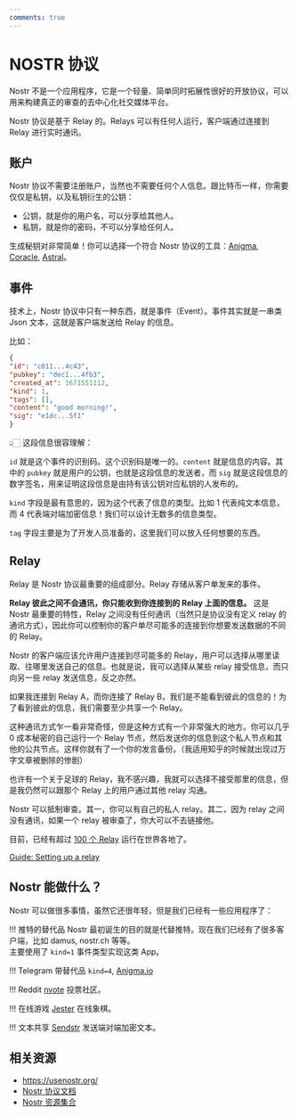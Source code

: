 ```yaml
---
comments: true
---
```


# NOSTR 协议

Nostr 不是一个应用程序，它是一个轻量、简单同时拓展性很好的开放协议，可以用来构建真正的审查的去中心化社交媒体平台。

Nostr 协议是基于 Relay 的。Relays 可以有任何人运行，客户端通过连接到 Relay 进行实时通讯。

## 账户

Nostr 协议不需要注册账户，当然也不需要任何个人信息。跟比特币一样，你需要仅仅是私钥，以及私钥衍生的公钥：

- 公钥，就是你的用户名，可以分享给其他人。
- 私钥，就是你的密码，不可以分享给任何人。

生成秘钥对非常简单！你可以选择一个符合 Nostr 协议的工具：[Anigma](https://anigma.io/), [Coracle](https://coracle.social/), [Astral](https://astral.ninja/)。

## 事件

技术上，Nostr 协议中只有一种东西，就是事件（Event）。事件其实就是一串类 Json 文本，这就是客户端发送给 Relay 的信息。

比如：

``` json
{
"id": "c011...4c43",
"pubkey": "dec1...4fb3",
"created_at": 1671551112,
"kind": 1,
"tags": [],
"content": "good morning!",
"sig": "e1dc...5f1"
}
```

👆🏻 这段信息很容理解：

`id` 就是这个事件的识别码。这个识别码是唯一的。`content` 就是信息的内容。其中的 `pubkey` 就是用户的公钥，也就是这段信息的发送者，而 `sig` 就是这段信息的数字签名，用来证明这段信息是由持有该公钥对应私钥的人发布的。

`kind` 字段是最有意思的，因为这个代表了信息的类型。比如 1 代表纯文本信息，而 4 代表端对端加密信息！我们可以设计无数多的信息类型。

`tag` 字段主要是为了开发人员准备的，这里我们可以放入任何想要的东西。

## Relay

Relay 是 Nostr 协议最重要的组成部分。Relay 存储从客户单发来的事件。

**Relay 彼此之间不会通讯，你只能收到你连接到的 Relay 上面的信息。** 这是 Nostr 最重要的特性，Relay 之间没有任何通讯（当然只是协议没有定义 relay 的通讯方式），因此你可以控制你的客户单尽可能多的连接到你想要发送数据的不同的 Relay。

Nostr 的客户端应该允许用户连接到尽可能多的 Relay，用户可以选择从哪里读取、往哪里发送自己的信息。也就是说，我可以选择从某些 relay 接受信息，而只向另一些 relay 发送信息，反之亦然。

如果我连接到 Relay A，而你连接了 Relay B，我们是不能看到彼此的信息的！为了看到彼此的信息，我们需要至少共享一个 Relay。

这种通讯方式乍一看非常奇怪，但是这种方式有一个非常强大的地方。你可以几乎 0 成本秘密的自己运行一个 Relay 节点，然后发送你的信息到这个私人节点和其他的公共节点。这样你就有了一个你的发言备份。（我适用知乎的时候就出现过万字文章被删除的惨剧）

也许有一个关于足球的 Relay，我不感兴趣，我就可以选择不接受那里的信息，但是我仍然可以跟那个 Relay 上的用户通过其他 relay 沟通。

Nostr 可以抵制审查。其一，你可以有自己的私人 relay。其二，因为 relay 之间没有通讯，如果一个 relay 被审查了，你大可以不去链接他。

目前，已经有超过 [100 个 Relay](https://nostr.watch/) 运行在世界各地了。

[Guide: Setting up a relay](https://usenostr.org/relay.html)

## Nostr 能做什么？

Nostr 可以做很多事情，虽然它还很年轻，但是我们已经有一些应用程序了：

!!! 推特的替代品
    Nostr 最初诞生的目的就是代替推特。现在我们已经有了很多客户端，比如 damus, nostr.ch 等等。  
    主要使用了 `kind=1` 事件类型实现这类 App。

!!! Telegram 带替代品
    `kind=4`, [Anigma.io](https://anigma.io/)

!!! Reddit
    [nvote](https://nvote.co/) 投票社区。

!!! 在线游戏
    [Jester](https://jesterui.github.io/) 在线象棋。

!!! 文本共享
    [Sendstr](https://github.com/vilm3r/sendstr-web) 发送端对端加密文本。

## 相关资源

- <https://usenostr.org/>
- [Nostr 协议文档](https://github.com/nostr-protocol/nips/blob/master/01.md)
- [Nostr 资源集合](https://www.nostr.net/)

